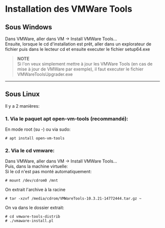 # Installation des VMWare Tools

## Sous Windows
Dans VMWare, aller dans VM -> Install VMWare Tools...  
Ensuite, lorsque le cd d'installation est prêt, aller dans un explorateur de fichier puis dans le lecteur cd et ensuite executer le fichier setup64.exe

> **NOTE**  
> Si l'on veux simplement mettre à jour les VMWare Tools (en cas de mise à jour de VMWare par exemple), il faut executer le fichier VMWareToolsUpgrader.exe





---
## Sous Linux
Il y a 2 manières:
### 1. Via le paquet apt open-vm-tools (recommandé):

En mode root (su -) ou via sudo:
```
# apt install open-vm-tools
```

### 2. Via le cd vmware:

Dans VMWare, aller dans VM -> Install VMWare Tools...  
Puis, dans la machine virtuelle:  
Si le cd n'est pas monté automatiquement:
```
# mount /dev/cdrom0 /mnt
```
On extrait l'archive à la racine
```
# tar -xzvf /media/cdrom/VMWareTools-10.3.21-14772444.tar.gz ~
```
On va dans le dossier extrait:
```
# cd vmware-tools-distrib
# ./vmaware-install.pl
```